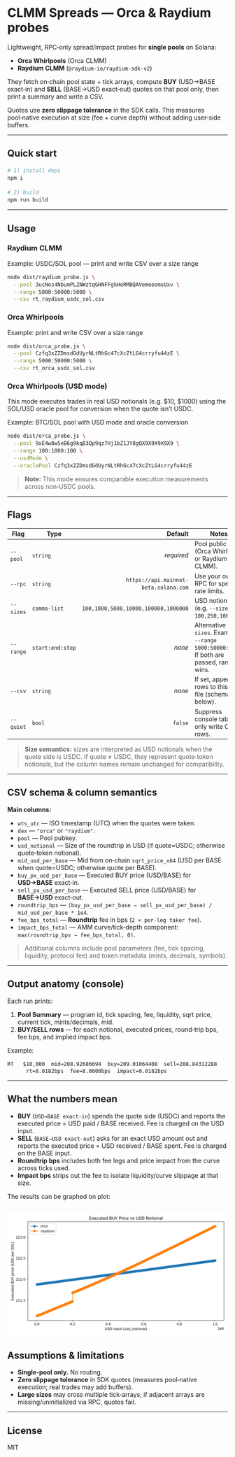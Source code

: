 # CLMM Spreads — Orca & Raydium probes

Lightweight, RPC‑only spread/impact probes for **single pools** on Solana:

- **Orca Whirlpools** (Orca CLMM)
- **Raydium CLMM** (`@raydium-io/raydium-sdk-v2`)

They fetch on‑chain pool state + tick arrays, compute **BUY** (USD→BASE exact‑in) and **SELL** (BASE→USD exact‑out) quotes on that pool only, then print a summary and write a CSV.

Quotes use **zero slippage tolerance** in the SDK calls. This measures pool‑native execution at size (fee + curve depth) without adding user‑side buffers.

---

## Quick start

```bash
# 1) install deps
npm i

# 2) build
npm run build
```

---

## Usage

### Raydium CLMM

Example: USDC/SOL pool — print and write CSV over a size range

```bash
node dist/raydium_probe.js \
  --pool 3ucNos4NbumPLZNWztqGHNFFgkHeRMBQAVemeeomsUxv \
  --range 5000:50000:5000 \
  --csv rt_raydium_usdc_sol.csv
```

### Orca Whirlpools

Example: print and write CSV over a size range

```bash
node dist/orca_probe.js \
  --pool Czfq3xZZDmsdGdUyrNLtRhGc47cXcZtLG4crryfu44zE \
  --range 5000:50000:5000 \
  --csv rt_orca_usdc_sol.csv
```

### Orca Whirlpools (USD mode)

This mode executes trades in real USD notionals (e.g. $10, $1000) using the SOL/USD oracle pool for conversion when the quote isn’t USDC.

Example: BTC/SOL pool with USD mode and oracle conversion

```bash
node dist/orca_probe.js \
  --pool 9xE4w8w5eB6g9kqB3Qp9qz7Hj1bZ1JY8gQX9X9X9X9X9 \
  --range 100:1000:100 \
  --usdMode \
  --oraclePool Czfq3xZZDmsdGdUyrNLtRhGc47cXcZtLG4crryfu44zE
```

> **Note:** This mode ensures comparable execution measurements across non‑USDC pools.

---

## Flags

| Flag | Type | Default | Notes |
|---|---|---:|---|
| `--pool` | `string` | *required* | Pool public key (Orca Whirlpool or Raydium CLMM). |
| `--rpc` | `string` | `https://api.mainnet-beta.solana.com` | Use your own RPC for speed / rate limits. |
| `--sizes` | `comma-list` | `100,1000,5000,10000,100000,1000000` | USD notionals (e.g. `--sizes 100,250,1000`). |
| `--range` | `start:end:step` | *none* | Alternative to `--sizes`. Example: `--range 5000:50000:5000`. If both are passed, range wins. |
| `--csv` | `string` | *none* | If set, appends rows to this CSV file (schema below). |
| `--quiet` | `bool` | `false` | Suppress console table; only write CSV rows. |

> **Size semantics:** sizes are interpreted as USD notionals when the quote side is USDC. If quote ≠ USDC, they represent quote‑token notionals, but the column names remain unchanged for compatibility.

---

## CSV schema & column semantics

**Main columns:**
- `wts_utc` — ISO timestamp (UTC) when the quotes were taken.
- `dex` — `"orca"` or `"raydium"`.
- `pool` — Pool pubkey.
- `usd_notional` — Size of the roundtrip in USD (if quote=USDC; otherwise quote‑token notional).
- `mid_usd_per_base` — Mid from on‑chain `sqrt_price_x64` (USD per BASE when quote=USDC; otherwise quote per BASE).
- `buy_px_usd_per_base` — Executed BUY price (USD/BASE) for **USD→BASE** exact‑in.
- `sell_px_usd_per_base` — Executed SELL price (USD/BASE) for **BASE→USD** exact‑out.
- `roundtrip_bps` — `(buy_px_usd_per_base − sell_px_usd_per_base) / mid_usd_per_base * 1e4`.
- `fee_bps_total` — **Roundtrip** fee in bps (`2 × per‑leg taker fee`).
- `impact_bps_total` — AMM curve/tick‑depth component: `max(roundtrip_bps − fee_bps_total, 0)`.

> Additional columns include pool parameters (fee, tick spacing, liquidity, protocol fee) and token metadata (mints, decimals, symbols).

---

## Output anatomy (console)

Each run prints:

1) **Pool Summary** — program id, tick spacing, fee, liquidity, sqrt price, current tick, mints/decimals, mid.  
2) **BUY/SELL rows** — for each notional, executed prices, round‑trip bps, fee bps, and implied impact bps.

Example:
```
RT   $10,000  mid=208.92686694  buy=209.01064408  sell=208.84312288
      rt=8.0182bps  fee=8.0000bps  impact=0.0182bps
```

---

## What the numbers mean

- **BUY** (`USD→BASE exact‑in`) spends the quote side (USDC) and reports the executed price = USD paid / BASE received. Fee is charged on the USD input.
- **SELL** (`BASE→USD exact‑out`) asks for an exact USD amount out and reports the executed price = USD received / BASE spent. Fee is charged on the BASE input.
- **Roundtrip bps** includes both fee legs and price impact from the curve across ticks used.
- **Impact bps** strips out the fee to isolate liquidity/curve slippage at that size.

The results can be graphed on plot:

![Round-trip impact vs size](exec_price.png)
---

## Assumptions & limitations

- **Single‑pool only.** No routing.
- **Zero slippage tolerance** in SDK quotes (measures pool‑native execution; real trades may add buffers).
- **Large sizes** may cross multiple tick‑arrays; if adjacent arrays are missing/uninitialized via RPC, quotes fail.

---

## License

MIT
